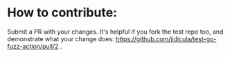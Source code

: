 # How to contribute:

Submit a PR with your changes. It's helpful if you fork the test repo too, and demonstrate what your change does: https://github.com/jidicula/test-go-fuzz-action/pull/2 .
